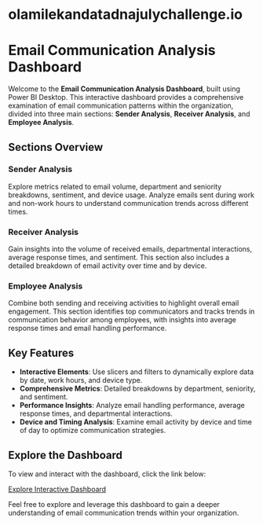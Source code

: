 # olamilekandatadnajulychallenge.io

# Email Communication Analysis Dashboard

Welcome to the **Email Communication Analysis Dashboard**, built using Power BI Desktop. This interactive dashboard provides a comprehensive examination of email communication patterns within the organization, divided into three main sections: **Sender Analysis**, **Receiver Analysis**, and **Employee Analysis**.

## Sections Overview

### Sender Analysis
Explore metrics related to email volume, department and seniority breakdowns, sentiment, and device usage. Analyze emails sent during work and non-work hours to understand communication trends across different times.

### Receiver Analysis
Gain insights into the volume of received emails, departmental interactions, average response times, and sentiment. This section also includes a detailed breakdown of email activity over time and by device.

### Employee Analysis
Combine both sending and receiving activities to highlight overall email engagement. This section identifies top communicators and tracks trends in communication behavior among employees, with insights into average response times and email handling performance.

## Key Features

- **Interactive Elements**: Use slicers and filters to dynamically explore data by date, work hours, and device type.
- **Comprehensive Metrics**: Detailed breakdowns by department, seniority, and sentiment.
- **Performance Insights**: Analyze email handling performance, average response times, and departmental interactions.
- **Device and Timing Analysis**: Examine email activity by device and time of day to optimize communication strategies.

## Explore the Dashboard

To view and interact with the dashboard, click the link below:

[Explore Interactive Dashboard](https://app.powerbi.com/view?r=eyJrIjoiMWMzNzJhZmItOWE2OC00ZWFlLWI4YTQtYTI4ZWIwNTllMTM0IiwidCI6ImRmODY3OWNkLWE4MGUtNDVkOC05OWFjLWM4M2VkN2ZmOTVhMCJ9)

Feel free to explore and leverage this dashboard to gain a deeper understanding of email communication trends within your organization.
